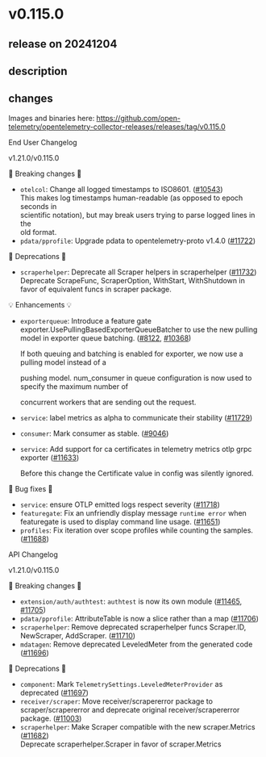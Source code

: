 # v0.115.0

## release on 20241204

## description

## changes

Images and binaries here: <a href="https://github.com/open-telemetry/opentelemetry-collector-releases/releases/tag/v0.115.0">https://github.com/open-telemetry/opentelemetry-collector-releases/releases/tag/v0.115.0</a>

End User Changelog

v1.21.0/v0.115.0

🛑 Breaking changes 🛑

* <code>otelcol</code>: Change all logged timestamps to ISO8601. (<a class="issue-link js-issue-link" data-error-text="Failed to load title" data-id="2391369016" data-permission-text="Title is private" data-url="https://github.com/open-telemetry/opentelemetry-collector/issues/10543" data-hovercard-type="pull_request" data-hovercard-url="/open-telemetry/opentelemetry-collector/pull/10543/hovercard" href="https://github.com/open-telemetry/opentelemetry-collector/pull/10543">#10543</a>)  
  This makes log timestamps human-readable (as opposed to epoch seconds in  
  scientific notation), but may break users trying to parse logged lines in the  
  old format.
* <code>pdata/pprofile</code>: Upgrade pdata to opentelemetry-proto v1.4.0 (<a class="issue-link js-issue-link" data-error-text="Failed to load title" data-id="2679589092" data-permission-text="Title is private" data-url="https://github.com/open-telemetry/opentelemetry-collector/issues/11722" data-hovercard-type="pull_request" data-hovercard-url="/open-telemetry/opentelemetry-collector/pull/11722/hovercard" href="https://github.com/open-telemetry/opentelemetry-collector/pull/11722">#11722</a>)

🚩 Deprecations 🚩

* <code>scraperhelper</code>: Deprecate all Scraper helpers in scraperhelper (<a class="issue-link js-issue-link" data-error-text="Failed to load title" data-id="2684120607" data-permission-text="Title is private" data-url="https://github.com/open-telemetry/opentelemetry-collector/issues/11732" data-hovercard-type="pull_request" data-hovercard-url="/open-telemetry/opentelemetry-collector/pull/11732/hovercard" href="https://github.com/open-telemetry/opentelemetry-collector/pull/11732">#11732</a>)  
  Deprecate ScrapeFunc, ScraperOption, WithStart, WithShutdown in favor of equivalent funcs in scraper package.

💡 Enhancements 💡

* <code>exporterqueue</code>: Introduce a feature gate exporter.UsePullingBasedExporterQueueBatcher to use the new pulling model in exporter queue batching. (<a class="issue-link js-issue-link" data-error-text="Failed to load title" data-id="1816573968" data-permission-text="Title is private" data-url="https://github.com/open-telemetry/opentelemetry-collector/issues/8122" data-hovercard-type="issue" data-hovercard-url="/open-telemetry/opentelemetry-collector/issues/8122/hovercard" href="https://github.com/open-telemetry/opentelemetry-collector/issues/8122">#8122</a>, <a class="issue-link js-issue-link" data-error-text="Failed to load title" data-id="2340817720" data-permission-text="Title is private" data-url="https://github.com/open-telemetry/opentelemetry-collector/issues/10368" data-hovercard-type="issue" data-hovercard-url="/open-telemetry/opentelemetry-collector/issues/10368/hovercard" href="https://github.com/open-telemetry/opentelemetry-collector/issues/10368">#10368</a>)

  If both queuing and batching is enabled for exporter, we now use a pulling model instead of a

  pushing model. num_consumer in queue configuration is now used to specify the maximum number of

  concurrent workers that are sending out the request.

* <code>service</code>: label metrics as alpha to communicate their stability (<a class="issue-link js-issue-link" data-error-text="Failed to load title" data-id="2681249504" data-permission-text="Title is private" data-url="https://github.com/open-telemetry/opentelemetry-collector/issues/11729" data-hovercard-type="pull_request" data-hovercard-url="/open-telemetry/opentelemetry-collector/pull/11729/hovercard" href="https://github.com/open-telemetry/opentelemetry-collector/pull/11729">#11729</a>)

* <code>consumer</code>: Mark consumer as stable. (<a class="issue-link js-issue-link" data-error-text="Failed to load title" data-id="2026536112" data-permission-text="Title is private" data-url="https://github.com/open-telemetry/opentelemetry-collector/issues/9046" data-hovercard-type="issue" data-hovercard-url="/open-telemetry/opentelemetry-collector/issues/9046/hovercard" href="https://github.com/open-telemetry/opentelemetry-collector/issues/9046">#9046</a>)

* <code>service</code>: Add support for ca certificates in telemetry metrics otlp grpc exporter (<a class="issue-link js-issue-link" data-error-text="Failed to load title" data-id="2645417639" data-permission-text="Title is private" data-url="https://github.com/open-telemetry/opentelemetry-collector/issues/11633" data-hovercard-type="pull_request" data-hovercard-url="/open-telemetry/opentelemetry-collector/pull/11633/hovercard" href="https://github.com/open-telemetry/opentelemetry-collector/pull/11633">#11633</a>)

  Before this change the Certificate value in config was silently ignored.

🧰 Bug fixes 🧰

* <code>service</code>: ensure OTLP emitted logs respect severity (<a class="issue-link js-issue-link" data-error-text="Failed to load title" data-id="2677317247" data-permission-text="Title is private" data-url="https://github.com/open-telemetry/opentelemetry-collector/issues/11718" data-hovercard-type="pull_request" data-hovercard-url="/open-telemetry/opentelemetry-collector/pull/11718/hovercard" href="https://github.com/open-telemetry/opentelemetry-collector/pull/11718">#11718</a>)
* <code>featuregate</code>: Fix an unfriendly display message <code>runtime error</code> when featuregate is used to display command line usage. (<a class="issue-link js-issue-link" data-error-text="Failed to load title" data-id="2652916231" data-permission-text="Title is private" data-url="https://github.com/open-telemetry/opentelemetry-collector/issues/11651" data-hovercard-type="pull_request" data-hovercard-url="/open-telemetry/opentelemetry-collector/pull/11651/hovercard" href="https://github.com/open-telemetry/opentelemetry-collector/pull/11651">#11651</a>)
* <code>profiles</code>: Fix iteration over scope profiles while counting the samples. (<a class="issue-link js-issue-link" data-error-text="Failed to load title" data-id="2667718845" data-permission-text="Title is private" data-url="https://github.com/open-telemetry/opentelemetry-collector/issues/11688" data-hovercard-type="pull_request" data-hovercard-url="/open-telemetry/opentelemetry-collector/pull/11688/hovercard" href="https://github.com/open-telemetry/opentelemetry-collector/pull/11688">#11688</a>)

API Changelog

v1.21.0/v0.115.0

🛑 Breaking changes 🛑

* <code>extension/auth/authtest</code>: <code>authtest</code> is now its own module (<a class="issue-link js-issue-link" data-error-text="Failed to load title" data-id="2591449747" data-permission-text="Title is private" data-url="https://github.com/open-telemetry/opentelemetry-collector/issues/11465" data-hovercard-type="issue" data-hovercard-url="/open-telemetry/opentelemetry-collector/issues/11465/hovercard" href="https://github.com/open-telemetry/opentelemetry-collector/issues/11465">#11465</a>, <a class="issue-link js-issue-link" data-error-text="Failed to load title" data-id="2671805758" data-permission-text="Title is private" data-url="https://github.com/open-telemetry/opentelemetry-collector/issues/11705" data-hovercard-type="pull_request" data-hovercard-url="/open-telemetry/opentelemetry-collector/pull/11705/hovercard" href="https://github.com/open-telemetry/opentelemetry-collector/pull/11705">#11705</a>)
* <code>pdata/pprofile</code>: AttributeTable is now a slice rather than a map (<a class="issue-link js-issue-link" data-error-text="Failed to load title" data-id="2672053829" data-permission-text="Title is private" data-url="https://github.com/open-telemetry/opentelemetry-collector/issues/11706" data-hovercard-type="pull_request" data-hovercard-url="/open-telemetry/opentelemetry-collector/pull/11706/hovercard" href="https://github.com/open-telemetry/opentelemetry-collector/pull/11706">#11706</a>)
* <code>scraperhelper</code>: Remove deprecated scraperhelper funcs Scraper.ID, NewScraper, AddScraper. (<a class="issue-link js-issue-link" data-error-text="Failed to load title" data-id="2672942339" data-permission-text="Title is private" data-url="https://github.com/open-telemetry/opentelemetry-collector/issues/11710" data-hovercard-type="pull_request" data-hovercard-url="/open-telemetry/opentelemetry-collector/pull/11710/hovercard" href="https://github.com/open-telemetry/opentelemetry-collector/pull/11710">#11710</a>)
* <code>mdatagen</code>: Remove deprecated LeveledMeter from the generated code (<a class="issue-link js-issue-link" data-error-text="Failed to load title" data-id="2670159138" data-permission-text="Title is private" data-url="https://github.com/open-telemetry/opentelemetry-collector/issues/11696" data-hovercard-type="pull_request" data-hovercard-url="/open-telemetry/opentelemetry-collector/pull/11696/hovercard" href="https://github.com/open-telemetry/opentelemetry-collector/pull/11696">#11696</a>)

🚩 Deprecations 🚩

* <code>component</code>: Mark <code>TelemetrySettings.LeveledMeterProvider</code> as deprecated (<a class="issue-link js-issue-link" data-error-text="Failed to load title" data-id="2670208112" data-permission-text="Title is private" data-url="https://github.com/open-telemetry/opentelemetry-collector/issues/11697" data-hovercard-type="pull_request" data-hovercard-url="/open-telemetry/opentelemetry-collector/pull/11697/hovercard" href="https://github.com/open-telemetry/opentelemetry-collector/pull/11697">#11697</a>)
* <code>receiver/scraper</code>: Move receiver/scrapererror package to scraper/scrapererror and deprecate original receiver/scrapererror package. (<a class="issue-link js-issue-link" data-error-text="Failed to load title" data-id="2494146225" data-permission-text="Title is private" data-url="https://github.com/open-telemetry/opentelemetry-collector/issues/11003" data-hovercard-type="issue" data-hovercard-url="/open-telemetry/opentelemetry-collector/issues/11003/hovercard" href="https://github.com/open-telemetry/opentelemetry-collector/issues/11003">#11003</a>)
* <code>scraperhelper</code>: Make Scraper compatible with the new scraper.Metrics (<a class="issue-link js-issue-link" data-error-text="Failed to load title" data-id="2660203361" data-permission-text="Title is private" data-url="https://github.com/open-telemetry/opentelemetry-collector/issues/11682" data-hovercard-type="pull_request" data-hovercard-url="/open-telemetry/opentelemetry-collector/pull/11682/hovercard" href="https://github.com/open-telemetry/opentelemetry-collector/pull/11682">#11682</a>)  
  Deprecate scraperhelper.Scraper in favor of scraper.Metrics

